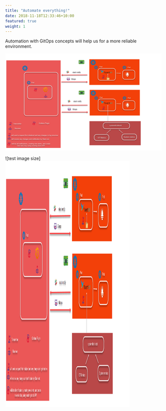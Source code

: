 ```yaml
---
title: "Automate everything!"
date: 2018-11-18T12:33:46+10:00
featured: true
weight: 1
---
```

Automation with GitOps concepts will help us for a more reliable environment.

![Automation Services -fullwidth](/images/automation.png)

![test image size]<img src="/images/automation.png/" width="400" height="790">
